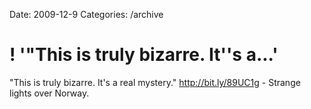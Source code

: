 Date: 2009-12-9
Categories: /archive

# ! '"This is truly bizarre. It''s a...'

"This is truly bizarre. It's a real mystery." <a href="http://bit.ly/89UC1g" rel="nofollow">http://bit.ly/89UC1g</a> - Strange lights over Norway.
